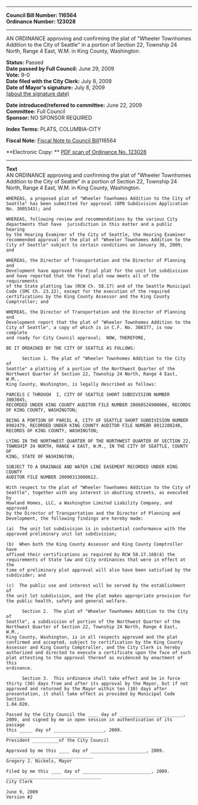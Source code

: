 * * * * *  
  
**Council Bill Number: [](#h0)[](#h2)116564**   
**Ordinance Number: 123028**  
  
* * * * *  
  
AN ORDINANCE approving and confirming the plat of "Wheeler Townhomes Addition to the City of Seattle" in a portion of Section 22, Township 24 North, Range 4 East, W.M. in King County, Washington.  
  
**Status:** Passed   
**Date passed by Full Council:** June 29, 2009   
**Vote:** 9-0   
**Date filed with the City Clerk:** July 8, 2009   
**Date of Mayor's signature:** July 8, 2009   
[(about the signature date)](/~public/approvaldate.htm)   
  
  
**Date introduced/referred to committee:** June 22, 2009   
**Committee:** Full Council   
**Sponsor:** NO SPONSOR REQUIRED   
  
**Index Terms:** PLATS, COLUMBIA-CITY  
  
**Fiscal Note:** [Fiscal Note to Council Bill](http://clerk.seattle.gov/~public/fnote/116564.htm)[](#h1)[](#h3)116564  
  
**Electronic Copy: ** [PDF scan of Ordinance No. 123028](/~archives/Ordinances/Ord_123028.pdf)  
  
* * * * *  
  
**Text**  
    AN ORDINANCE approving and confirming the plat of "Wheeler Townhomes  
    Addition to the City of Seattle" in a portion of Section 22, Township 24  
    North, Range 4 East, W.M. in King County, Washington.  
  
    WHEREAS, a proposed plat of "Wheeler Townhomes Addition to the City of  
    Seattle" has been submitted for approval (DPD Subdivision Application  
    No. 3005343); and  
  
    WHEREAS, following review and recommendations by the various City  
    departments that have  jurisdiction in this matter and a public hearing  
    by the Hearing Examiner of the City of Seattle, the Hearing Examiner  
    recommended approval of the plat of "Wheeler Townhomes Addition to the  
    City of Seattle" subject to certain conditions on January 30, 2009; and  
  
    WHEREAS, the Director of Transportation and the Director of Planning and  
    Development have approved the final plat for the unit lot subdivision  
    and have reported that the final plat now meets all of the requirements  
    of the State platting law (RCW Ch. 58.17) and of the Seattle Municipal  
    Code (SMC Ch. 23.22), except for the execution of the required  
    certifications by the King County Assessor and the King County  
    Comptroller; and  
  
    WHEREAS, the Director of Transportation and the Director of Planning and  
    Development report that the plat of "Wheeler Townhomes Addition to the  
    City of Seattle", a copy of which is in C.F. No. 308377, is now complete  
    and ready for City Council approval;  NOW, THEREFORE,  
  
    BE IT ORDAINED BY THE CITY OF SEATTLE AS FOLLOWS:  
  
          Section 1. The plat of "Wheeler Townhomes Addition to the City of  
    Seattle" a platting of a portion of the Northwest Quarter of the  
    Northwest Quarter of Section 22, Township 24 North, Range 4 East, W.M.,  
    King County, Washington, is legally described as follows:  
  
    PARCELS C THROUGH  I, CITY OF SEATTLE SHORT SUBDIVISION NUMBER 3003045,  
    RECORDED UNDER KING COUNTY AUDITOR FILE NUMBER 20060524900006, RECORDS  
    OF KING COUNTY, WASHINGTON;  
  
    BEING A PORTION OF PARCEL A, CITY OF SEATTLE SHORT SUBDIVISION NUMBER  
    8902479, RECORDED UNDER KING COUNTY AUDITOR FILE NUMEBR 8912200240,  
    RECORDS OF KING COUNTY, WASHINGTON;  
  
    LYING IN THE NORTHWEST QUARTER OF THE NORTHWEST QUARTER OF SECTION 22,  
    TOWNSHIP 24 NORTH, RANGE 4 EAST, W.M., IN THE CITY OF SEATTLE, COUNTY OF  
    KING, STATE OF WASHINGTON;  
  
    SUBJECT TO A DRAINAGE AND WATER LINE EASEMENT RECORDED UNDER KING COUNTY  
    AUDITOR FILE NUMBER 20090313000612.  
  
    With respect to the plat of "Wheeler Townhomes Addition to the City of  
    Seattle", together with any interest in abutting streets, as executed by  
    Howland Homes, LLC, a Washington Limited Liability Company, and approved  
    by the Director of Transportation and the Director of Planning and  
    Development, the following findings are hereby made:  
  
    (a)  The unit lot subdivision is in substantial conformance with the  
    approved preliminary unit lot subdivision;  
  
    (b)  When both the King County Assessor and King County Comptroller have  
    affixed their certifications as required by RCW 58.17.160(4) the  
    requirements of State law and City ordinances that were in effect at the  
    time of preliminary plat approval will also have been satisfied by the  
    subdivider; and  
  
    (c)  The public use and interest will be served by the establishment of  
    the unit lot subdivision, and the plat makes appropriate provision for  
    the public health, safety and general welfare.  
  
          Section 2.  The plat of "Wheeler Townhomes Addition to the City of  
    Seattle", a subdivision of portion of the Northwest Quarter of the  
    Northwest Quarter of Section 22, Township 24 North, Range 4 East, W.M.,  
    King County, Washington, is in all respects approved and the plat  
    confirmed and accepted, subject to certification by the King County  
    Assessor and King County Comptroller, and the City Clerk is hereby  
    authorized and directed to execute a certificate upon the face of such  
    plat attesting to the approval thereof as evidenced by enactment of this  
    ordinance.  
  
          Section 3.  This ordinance shall take effect and be in force  
    thirty (30) days from and after its approval by the Mayor, but if not  
    approved and returned by the Mayor within ten (10) days after  
    presentation, it shall take effect as provided by Municipal Code Section  
    1.04.020.  
  
    Passed by the City Council the ____ day of ________________________,  
    2009, and signed by me in open session in authentication of its passage  
    this _____ day of ___________________, 2009.  
    _________________________________  
    President __________of the City Council  
  
    Approved by me this ____ day of _____________________, 2009.  
    _________________________________  
    Gregory J. Nickels, Mayor  
  
    Filed by me this ____ day of __________________________, 2009.  
    ____________________________________  
    City Clerk  
  
    June 9, 2009  
    Version #2  
